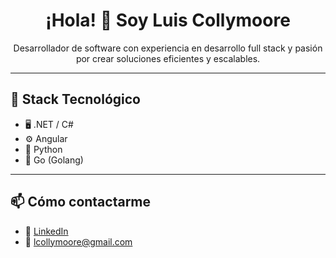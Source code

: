 

<h1 align="center">¡Hola! 👋 Soy Luis Collymoore </h1>

<p align="center">
  Desarrollador de software con experiencia en desarrollo full stack y pasión por crear soluciones eficientes y escalables.
</p>

---

## 🧰 Stack Tecnológico

- 🖥️ .NET / C#
- ⚙️ Angular
- 🐍 Python
- 🦫 Go (Golang)

---


## 📫 Cómo contactarme

- 💼 [LinkedIn](https://www.linkedin.com/in/luis-rafael-collymoore-a77539189/)
- 📧 lcollymoore@gmail.com

